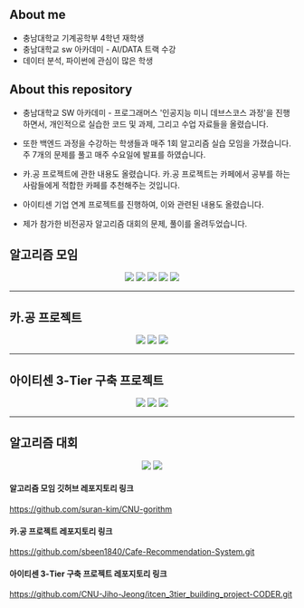 ## About me

- 충남대학교 기계공학부 4학년 재학생
- 충남대학교 sw 아카데미 - AI/DATA 트랙 수강
- 데이터 분석, 파이썬에 관심이 많은 학생



## About this repository

- 충남대학교 SW 아카데미 - 프로그래머스 '인공지능 미니 데브스코스 과정'을 진행하면서, 개인적으로 실습한 코드 및 과제, 그리고 수업 자료들을 올렸습니다.

- 또한 백엔드 과정을 수강하는 학생들과 매주 1회 알고리즘 실습 모임을 가졌습니다. 주 7개의 문제를 풀고 매주 수요일에 발표를 하였습니다. 

- 카.공 프로젝트에 관한 내용도 올렸습니다. 카.공 프로젝트는 카페에서 공부를 하는 사람들에게 적합한 카페를 추천해주는 것입니다.

- 아이티센 기업 연계 프로젝트를 진행하여, 이와 관련된 내용도 올렸습니다.

- 제가 참가한 비전공자 알고리즘 대회의 문제, 풀이를 올려두었습니다. 


## 알고리즘 모임

<p align="center">

 <img src="https://user-images.githubusercontent.com/108641325/198879425-5f3ca6ee-573e-4513-9c28-82b7cfaa0da6.png"/>

 <img src="https://user-images.githubusercontent.com/108641325/198879429-593a6447-8afd-4d79-98f9-5a629e15304a.png"/>
 
 <img src="https://user-images.githubusercontent.com/108641325/198880071-cc2e38cb-bc21-475f-a372-a2de20d03eb5.png"/>
 <img src="https://user-images.githubusercontent.com/108641325/198880076-6f896ef2-431b-4161-b0b7-561048a2c762.png"/>
 <img src="https://user-images.githubusercontent.com/108641325/198880087-c4bd981d-3d9a-4dcc-9a05-64b5454a7b85.png"/>
</p>

---

## 카.공 프로젝트

<p align="center">
 <img src="https://user-images.githubusercontent.com/108641325/198879563-f53726bc-4cf2-4dde-b432-3db510b5efd5.png"/>
 <img src="https://user-images.githubusercontent.com/108641325/198879758-9cf00c18-774e-4de7-b310-c47e6fc5cbef.png"/>
 <img src="https://user-images.githubusercontent.com/108641325/198879764-ca75abd7-5fa3-416e-aad7-b65ed95d36c3.png"/>
</p>

---

## 아이티센 3-Tier 구축 프로젝트

<p align="center">
 <img src="https://user-images.githubusercontent.com/108641325/198879720-9f98bb22-d853-4dda-a3a3-c83a6ca508be.png"/>
 <img src="https://user-images.githubusercontent.com/108641325/198880095-66135a6c-a7e2-41ea-8f89-eaa75c2b12ee.png"/>
 <img src="https://user-images.githubusercontent.com/108641325/198880096-638b4ff0-06c2-43b3-a62e-2f7b1c81e05b.png"/>
</p>

---

## 알고리즘 대회

<p align="center"> 
 <img src="https://user-images.githubusercontent.com/108641325/198879884-80333cba-19c5-4a19-a414-eebe220b2992.png"/>
<img src="https://user-images.githubusercontent.com/108641325/198880100-a662670e-9be8-4293-96f6-855571f33777.png"/>
</p>

#### 알고리즘 모임 깃허브 레포지토리 링크
https://github.com/suran-kim/CNU-gorithm

#### 카.공 프로젝트 레포지토리 링크
https://github.com/sbeen1840/Cafe-Recommendation-System.git

#### 아이티센 3-Tier 구축 프로젝트 레포지토리 링크
https://github.com/CNU-Jiho-Jeong/itcen_3tier_building_project-CODER.git 
